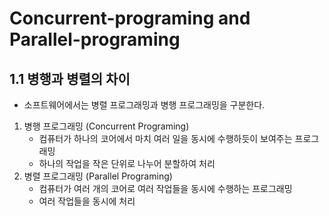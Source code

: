 # Concurrent-programing and Parallel-programing

## 1.1 병행과 병렬의 차이

- 소프트웨어에서는 병렬 프로그래밍과 병행 프로그래밍을 구분한다.
1. 병행 프로그래밍 (Concurrent Programing)
    - 컴퓨터가 하나의 코어에서 마치 여러 일을 동시에 수행하듯이 보여주는 프로그래밍
    - 하나의 작업을 작은 단위로 나누어 분할하여 처리
2. 병렬 프로그래밍 (Parallel Programing)
    - 컴퓨터가 여러 개의 코어로 여러 작업들을 동시에 수행하는 프로그래밍
    - 여러 작업들을 동시에 처리

